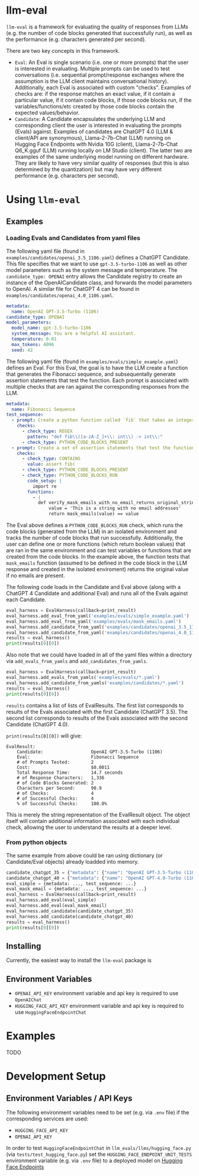 # llm-eval

`llm-eval` is a framework for evaluating the quality of responses from LLMs (e.g. the number of code blocks generated that successfully run), as well as the performance (e.g. characters generated per second).

There are two key concepts in this framework.

- `Eval`: An Eval is single scenario (i.e. one or more prompts) that the user is interested in evaluating. Multiple prompts can be used to test conversations (i.e. sequential prompt/response exchanges where the assumption is the LLM client maintains conversational history). Additionally, each Eval is associated with custom "checks". Examples of checks are: if the response matches an exact value, if it contain a particular value, if it contain code blocks, if those code blocks run, if the variables/functions/etc created by those code blocks contain the expected values/behavior.
- `Candidate`: A Candidate encapsulates the underlying LLM and corresponding client the user is interested in evaluating the prompts (Evals) against. Examples of candidates are ChatGPT 4.0 (LLM & client/API are synonymous), Llama-2-7b-Chat (LLM) running on Hugging Face Endpoints with Nvidia 10G (client), Llama-2-7b-Chat Q6_K.gguf (LLM) running locally on LM Studio (client). The latter two are examples of the same underlying model running on different hardware. They are likely to have very similar quality of responses (but this is also determined by the quantization) but may have very different performance (e.g. characters per second).

# Using `llm-eval`

## Examples

### Loading Evals and Candidates from yaml files

The following yaml file (found in `examples/candidates/openai_3.5_1106.yaml`) defines a ChatGPT Candidate. This file specifies that we want to use `gpt-3.5-turbo-1106` as well as other model parameters such as the system message and temperature. The `candidate_type: OPENAI` entry allows the Candidate registry to create an instance of the OpenAICandidate class, and forwards the model parameters to OpenAI. A similar file for ChatGPT 4 can be found in `examples/candidates/openai_4.0_1106.yaml`.

```yaml
metadata:
  name: OpenAI GPT-3.5-Turbo (1106)
candidate_type: OPENAI
model_parameters:
  model_name: gpt-3.5-turbo-1106
  system_message: You are a helpful AI assistant.
  temperature: 0.01
  max_tokens: 4096
  seed: 42
```

The following yaml file (found in `examples/evals/simple_example.yaml`) defines an Eval. For this Eval, the goal is to have the LLM create a function that generates the Fibonacci sequence, and subsequentally generate assertion statements that test the function. Each prompt is associated with multiple checks that are ran against the corresponding responses from the LLM. 

```yaml
metadata:
  name: Fibonacci Sequence
test_sequence:
  - prompt: Create a python function called `fib` that takes an integer `n` and returns the `n`th number in the Fibonacci sequence. Use type hints and docstrings.
    checks:
      - check_type: REGEX
        pattern: "def fib\\([a-zA-Z_]+\\: int\\) -> int\\:"
      - check_type: PYTHON_CODE_BLOCKS_PRESENT
  - prompt: Create a set of assertion statements that test the function.
    checks:
      - check_type: CONTAINS
        value: assert fib(
      - check_type: PYTHON_CODE_BLOCKS_PRESENT
      - check_type: PYTHON_CODE_BLOCKS_RUN
        code_setup: |
          import re
        functions:
          - |
            def verify_mask_emails_with_no_email_returns_original_string(code_blocks: list[str]) -> bool:
                value = 'This is a string with no email addresses'
                return mask_emails(value) == value
```

The Eval above defines a `PYTHON_CODE_BLOCKS_RUN` check, which runs the code blocks (generated from the LLM) in an isolated environment and tracks the number of code blocks that run successfully. Additionally, the user can define one or more functions (which return boolean values) that are ran in the same environment and can test variables or functions that are created from the code blocks. In the example above, the function tests that `mask_emails` function (assumed to be defined in the code block in the LLM response and created in the isolated enviroment) returns the original value if no emails are present.

The following code loads in the Candidate and Eval above (along with a ChatGPT 4 Candidate and additional Eval) and runs all of the Evals against each Candidate.

```python
eval_harness = EvalHarness(callback=print_result)
eval_harness.add_eval_from_yaml('examples/evals/simple_example.yaml')
eval_harness.add_eval_from_yaml('examples/evals/mask_emails.yaml')
eval_harness.add_candidate_from_yaml('examples/candidates/openai_3.5_1106.yaml')
eval_harness.add_candidate_from_yaml('examples/candidates/openai_4.0_1106.yaml')
results = eval_harness()
print(results[0][0])
```

Also note that we could have loaded in all of the yaml files within a directory via `add_evals_from_yamls` and `add_candidates_from_yamls`.

```python
eval_harness = EvalHarness(callback=print_result)
eval_harness.add_evals_from_yamls('examples/evals/*.yaml')
eval_harness.add_candidate_from_yamls('examples/candidates/*.yaml')
results = eval_harness()
print(results[0][0])
```

`results` contains a list of lists of EvalResults. The first list corresponds to results of the Evals associated with the first Candidate (ChatGPT 3.5). The second list corresponds to results of the Evals associated with the second Candidate (ChatGPT 4.0).

`print(results[0][0])` will give:


```
EvalResult:
    Candidate:                  OpenAI GPT-3.5-Turbo (1106)
    Eval:                       Fibonacci Sequence
    # of Prompts Tested:        2
    Cost:                       $0.0011
    Total Response Time:        14.7 seconds
    # of Response Characters:   1,336
    # of Code Blocks Generated: 2
    Characters per Second:      90.9
    # of Checks:                4
    # of Successful Checks:     4
    % of Successful Checks:     100.0%
```

This is merely the string representation of the EvalResult object. The object itself will contain additional information associated with each individual check, allowing the user to understand the results at a deeper level.


### From python objects

The same example from above could be ran using dictionary (or Candidate/Eval objects) already loadded into memory.

```python
candidate_chatgpt_35 = {"metadata": {"name": "OpenAI GPT-3.5-Turbo (1106)" ... }
candidate_chatgpt_40 = {"metadata": {"name": "OpenAI GPT-4.0-Turbo (1106)" ... }
eval_simple = {metadata: ..., test_sequence: ...}
eval_mask_email = {metadata: ..., test_sequence: ...}
eval_harness = EvalHarness(callback=print_result)
eval_harness.add_eval(eval_simple)
eval_harness.add_eval(eval_mask_email)
eval_harness.add_candidate(candidate_chatgpt_35)
eval_harness.add_candidate(candidate_chatgpt_40)
results = eval_harness()
print(results[0][0])
```

## Installing

Currently, the easiest way to install the `llm-eval` package is 

## Environment Variables

- `OPENAI_API_KEY` environment variable and api key is required to use `OpenAIChat`
- `HUGGING_FACE_API_KEY` environment variable and api key is required to use `HuggingFaceEndpointChat`

# Examples

TODO

# Development Setup

## Environment Variables / API Keys

The following environment variables need to be set (e.g. via `.env` file) if the corresponding services are used: 

- `HUGGING_FACE_API_KEY`
- `OPENAI_API_KEY`

In order to test `HuggingFaceEndpointChat` in `llm_evals/llms/hugging_face.py` (via `tests/test_hugging_face.py`) set the `HUGGING_FACE_ENDPOINT_UNIT_TESTS` environment variable (e.g. via `.env` file) to a deployed model on [Hugging Face Endpoints](https://huggingface.co/inference-endpoints)
